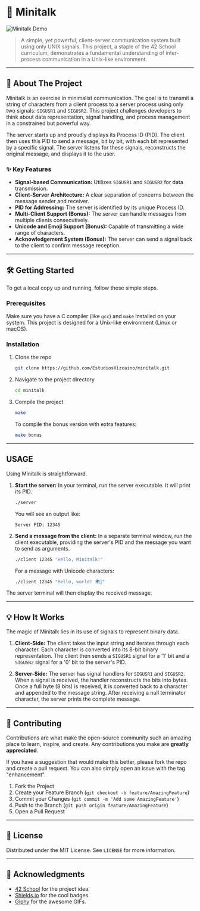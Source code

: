 # 🚀 Minitalk

![Minitalk Demo](https://media.giphy.com/media/v1.Y2lkPTc5MGI3NjExaTd2bHh1bDB6Z2JzZ3A2bTU2eGJ6aHF6eDk2cW9xZ3k4bzZ6eG9pZSZlcD12MV9pbnRlcm5hbF9naWZfYnlfaWQmY3Q9Zw/L8K62iI8aU5a0/giphy.gif)

> A simple, yet powerful, client-server communication system built using only UNIX signals. This project, a staple of the 42 School curriculum, demonstrates a fundamental understanding of inter-process communication in a Unix-like environment.

---

## 🌟 About The Project

Minitalk is an exercise in minimalist communication. The goal is to transmit a string of characters from a client process to a server process using only two signals: `SIGUSR1` and `SIGUSR2`. This project challenges developers to think about data representation, signal handling, and process management in a constrained but powerful way.

The server starts up and proudly displays its Process ID (PID). The client then uses this PID to send a message, bit by bit, with each bit represented by a specific signal. The server listens for these signals, reconstructs the original message, and displays it to the user.

### ✨ Key Features

*   **Signal-based Communication:** Utilizes `SIGUSR1` and `SIGUSR2` for data transmission.
*   **Client-Server Architecture:** A clear separation of concerns between the message sender and receiver.
*   **PID for Addressing:** The server is identified by its unique Process ID.
*   **Multi-Client Support (Bonus):** The server can handle messages from multiple clients consecutively.
*   **Unicode and Emoji Support (Bonus):** Capable of transmitting a wide range of characters.
*   **Acknowledgement System (Bonus):** The server can send a signal back to the client to confirm message reception.

---

## 🛠️ Getting Started

To get a local copy up and running, follow these simple steps.

### Prerequisites

Make sure you have a C compiler (like `gcc`) and `make` installed on your system. This project is designed for a Unix-like environment (Linux or macOS).

### Installation

1.  Clone the repo
    ```sh
    git clone https://github.com/EstudiosVizcaino/minitalk.git
    ```
2.  Navigate to the project directory
    ```sh
    cd minitalk
    ```
3.  Compile the project
    ```sh
    make
    ```
    To compile the bonus version with extra features:
    ```sh
    make bonus
    ```

---

## USAGE

Using Minitalk is straightforward.

1.  **Start the server:**
    In your terminal, run the server executable. It will print its PID.
    ```sh
    ./server
    ```
    You will see an output like:
    ```
    Server PID: 12345
    ```

2.  **Send a message from the client:**
    In a separate terminal window, run the client executable, providing the server's PID and the message you want to send as arguments.
    ```sh
    ./client 12345 "Hello, Minitalk!"
    ```
    For a message with Unicode characters:
    ```sh
    ./client 12345 "Hello, world! 🌍👋"
    ```

The server terminal will then display the received message.

---

## 💡 How It Works

The magic of Minitalk lies in its use of signals to represent binary data.

1.  **Client-Side:** The client takes the input string and iterates through each character. Each character is converted into its 8-bit binary representation. The client then sends a `SIGUSR1` signal for a '1' bit and a `SIGUSR2` signal for a '0' bit to the server's PID.

2.  **Server-Side:** The server has signal handlers for `SIGUSR1` and `SIGUSR2`. When a signal is received, the handler reconstructs the bits into bytes. Once a full byte (8 bits) is received, it is converted back to a character and appended to the message string. After receiving a null terminator character, the server prints the complete message.

---

## 🤝 Contributing

Contributions are what make the open-source community such an amazing place to learn, inspire, and create. Any contributions you make are **greatly appreciated**.

If you have a suggestion that would make this better, please fork the repo and create a pull request. You can also simply open an issue with the tag "enhancement".

1.  Fork the Project
2.  Create your Feature Branch (`git checkout -b feature/AmazingFeature`)
3.  Commit your Changes (`git commit -m 'Add some AmazingFeature'`)
4.  Push to the Branch (`git push origin feature/AmazingFeature`)
5.  Open a Pull Request

---

## 📜 License

Distributed under the MIT License. See `LICENSE` for more information.

---

## 🙏 Acknowledgments

*   [42 School](https://www.42.fr/) for the project idea.
*   [Shields.io](https://shields.io/) for the cool badges.
*   [Giphy](https://giphy.com/) for the awesome GIFs.
